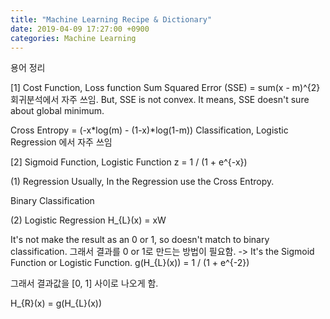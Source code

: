 ```yaml
---
title: "Machine Learning Recipe & Dictionary"
date: 2019-04-09 17:27:00 +0900
categories: Machine Learning
---
```



용어 정리



[1] Cost Function, Loss function
Sum Squared Error (SSE) = sum(x - m)^{2}
회귀분석에서 자주 쓰임. But, SSE is not convex. It means, SSE doesn't sure about global minimum.


Cross Entropy = (-x*log(m) - (1-x)*log(1-m))
Classification, Logistic Regression 에서 자주 쓰임



[2] Sigmoid Function, Logistic Function
z = 1 / (1 + e^{-x})

(1) Regression
Usually, In the Regression use the Cross Entropy.





Binary Classification

(2) Logistic Regression
H_{L}(x) = xW

It's not make the result as an 0 or 1, so doesn't match to binary classification.
그래서 결과를 0 or 1로 만드는 방법이 필요함.
-> It's the Sigmoid Function or Logistic Function.
g(H_{L}(x)) = 1 / (1 + e^{-2})

그래서 결과값을 [0, 1] 사이로 나오게 함.

H_{R}(x) = g(H_{L}(x))
